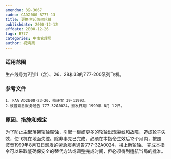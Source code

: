 ```yaml
---
amendno: 39-3067
cadno: CAD2000-B777-13
title: 更换主起落架轮轴
publishdate: 2000-12-12
effdate: 2000-12-26
tags: B777
categories: 中南管理局
author: 祝海鹰
---
```


### 适用范围 
生产线号为7到11（含）、26、28和33的777-200系列飞机。

### 参考文件
    1. FAA AD2000-23-20，修正案 39-11993。
    2.波音紧急服务通告 777-32A0024，颁发日期 1999年 8月 12日。


### 原因、措施和规定 
为了防止主起落架轮轴腐蚀，引起一根或更多的轮轴出现裂纹和故障，造成轮子失效，使飞机在地面失控。除非事先已完成，必须在本指令生效后12个月内，按照波音1999年8月12日颁发的紧急服务通告777-32A0024，换上新轮轴。 
    完成本指令可以采取能确保安全的替代方法或调整完成时间，但必须得到适航当局的批准。

